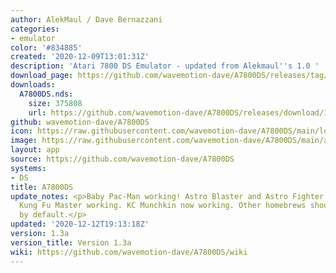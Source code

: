 ```yaml
---
author: AlekMaul / Dave Bernazzani
categories:
- emulator
color: '#834885'
created: '2020-12-09T13:01:31Z'
description: 'Atari 7800 DS Emulator - updated from Alekmaul''s 1.0 '
download_page: https://github.com/wavemotion-dave/A7800DS/releases/tag/1.3a
downloads:
  A7800DS.nds:
    size: 375808
    url: https://github.com/wavemotion-dave/A7800DS/releases/download/1.3a/A7800DS.nds
github: wavemotion-dave/A7800DS
icon: https://raw.githubusercontent.com/wavemotion-dave/A7800DS/main/logo.bmp
image: https://raw.githubusercontent.com/wavemotion-dave/A7800DS/main/arm9/gfx/bgTop.png
layout: app
source: https://github.com/wavemotion-dave/A7800DS
systems:
- DS
title: A7800DS
update_notes: <p>Baby Pac-Man working! Astro Blaster and Astro Fighter both working!
  Kung Fu Master working. KC Munchkin now working. Other homebrews should now work
  by default.</p>
updated: '2020-12-12T19:13:18Z'
version: 1.3a
version_title: Version 1.3a
wiki: https://github.com/wavemotion-dave/A7800DS/wiki
---
```

